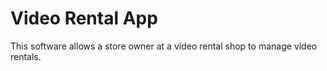 # Video Rental App
 This software allows a store owner at a video rental shop to manage video rentals.

